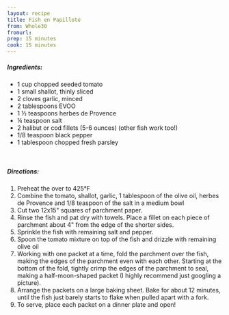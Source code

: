 ```yaml
---
layout: recipe
title: Fish en Papillote
from: Whole30
fromurl: 
prep: 15 minutes
cook: 15 minutes
---
```


##### Ingredients:

* 1 cup chopped seeded tomato
* 1 small shallot, thinly sliced
* 2 cloves garlic, minced
* 2 tablespoons EVOO
* 1 ½ teaspoons herbes de Provence
* ¼ teaspoon salt
* 2 halibut or cod fillets (5-6 ounces) (other fish work too!)
* 1/8 teaspoon black pepper
* 1 tablespoon chopped fresh parsley

<br>

##### Directions:

1. Preheat the over to 425°F
2. Combine the tomato, shallot, garlic, 1 tablespoon of the olive oil, herbes de Provence and 1/8 teaspoon of the salt in a medium bowl
3. Cut two 12x15" squares of parchment paper.
4. Rinse the fish and pat dry with towels. Place a fillet on each piece of parchment about 4" from the edge of the shorter sides. 
5. Sprinkle the fish with remaining salt and pepper. 
6. Spoon the tomato mixture on top of the fish and drizzle with remaining olive oil
7. Working with one packet at a time, fold the parchment over the fish, making the edges of the parchment even with each other. Starting at the bottom of the fold, tightly crimp the edges of the parchment to seal, making a half-moon-shaped packet (I highly recommend just googling a picture).
8. Arrange the packets on a large baking sheet. Bake for about 12 minutes, until the fish just barely starts to flake when pulled apart with a fork.
9. To serve, place each packet on a dinner plate and open!
